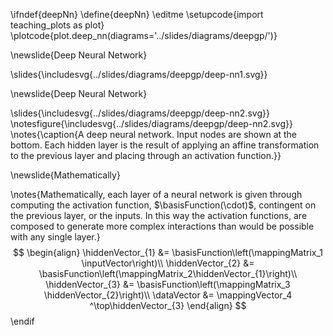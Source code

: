 \ifndef{deepNn}
\define{deepNn}
\editme
\setupcode{import teaching_plots as plot}
\plotcode{plot.deep_nn(diagrams='../slides/diagrams/deepgp/')}

\newslide{Deep Neural Network}

\slides{\includesvg{../slides/diagrams/deepgp/deep-nn1.svg}}

\newslide{Deep Neural Network}

\slides{\includesvg{../slides/diagrams/deepgp/deep-nn2.svg}}
\notesfigure{\includesvg{../slides/diagrams/deepgp/deep-nn2.svg}}
\notes{\caption{A deep neural network. Input nodes are shown at the bottom. Each hidden layer is the result of applying an affine transformation to the previous layer and placing through an activation function.}}

\newslide{Mathematically}

\notes{Mathematically, each layer of a neural network is given through computing the activation function, $\basisFunction(\cdot)$, contingent on the previous layer, or the inputs. In this way the activation functions, are composed to generate more complex interactions than would be possible with any single layer.}
$$
\begin{align}
    \hiddenVector_{1} &= \basisFunction\left(\mappingMatrix_1 \inputVector\right)\\
    \hiddenVector_{2} &=  \basisFunction\left(\mappingMatrix_2\hiddenVector_{1}\right)\\
    \hiddenVector_{3} &= \basisFunction\left(\mappingMatrix_3 \hiddenVector_{2}\right)\\
    \dataVector &= \mappingVector_4 ^\top\hiddenVector_{3}
\end{align}
$$
\endif
